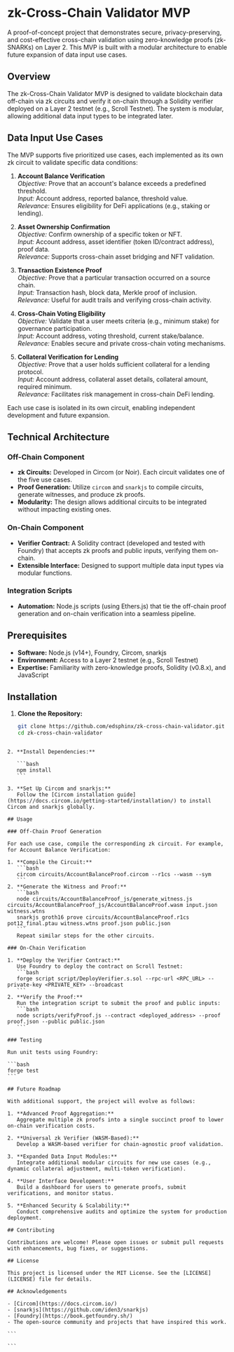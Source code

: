 # zk-Cross-Chain Validator MVP

A proof-of-concept project that demonstrates secure, privacy-preserving, and cost-effective cross-chain validation using zero-knowledge proofs (zk-SNARKs) on Layer 2. This MVP is built with a modular architecture to enable future expansion of data input use cases.

## Overview

The zk-Cross-Chain Validator MVP is designed to validate blockchain data off-chain via zk circuits and verify it on-chain through a Solidity verifier deployed on a Layer 2 testnet (e.g., Scroll Testnet). The system is modular, allowing additional data input types to be integrated later.

## Data Input Use Cases

The MVP supports five prioritized use cases, each implemented as its own zk circuit to validate specific data conditions:

1. **Account Balance Verification**  
   _Objective:_ Prove that an account's balance exceeds a predefined threshold.  
   _Input:_ Account address, reported balance, threshold value.  
   _Relevance:_ Ensures eligibility for DeFi applications (e.g., staking or lending).

2. **Asset Ownership Confirmation**  
   _Objective:_ Confirm ownership of a specific token or NFT.  
   _Input:_ Account address, asset identifier (token ID/contract address), proof data.  
   _Relevance:_ Supports cross-chain asset bridging and NFT validation.

3. **Transaction Existence Proof**  
   _Objective:_ Prove that a particular transaction occurred on a source chain.  
   _Input:_ Transaction hash, block data, Merkle proof of inclusion.  
   _Relevance:_ Useful for audit trails and verifying cross-chain activity.

4. **Cross-Chain Voting Eligibility**  
   _Objective:_ Validate that a user meets criteria (e.g., minimum stake) for governance participation.  
   _Input:_ Account address, voting threshold, current stake/balance.  
   _Relevance:_ Enables secure and private cross-chain voting mechanisms.

5. **Collateral Verification for Lending**  
   _Objective:_ Prove that a user holds sufficient collateral for a lending protocol.  
   _Input:_ Account address, collateral asset details, collateral amount, required minimum.  
   _Relevance:_ Facilitates risk management in cross-chain DeFi lending.

Each use case is isolated in its own circuit, enabling independent development and future expansion.

## Technical Architecture

### Off-Chain Component

- **zk Circuits:** Developed in Circom (or Noir). Each circuit validates one of the five use cases.
- **Proof Generation:** Utilize `circom` and `snarkjs` to compile circuits, generate witnesses, and produce zk proofs.
- **Modularity:** The design allows additional circuits to be integrated without impacting existing ones.

### On-Chain Component

- **Verifier Contract:** A Solidity contract (developed and tested with Foundry) that accepts zk proofs and public inputs, verifying them on-chain.
- **Extensible Interface:** Designed to support multiple data input types via modular functions.

### Integration Scripts

- **Automation:** Node.js scripts (using Ethers.js) that tie the off-chain proof generation and on-chain verification into a seamless pipeline.

## Prerequisites

- **Software:** Node.js (v14+), Foundry, Circom, snarkjs
- **Environment:** Access to a Layer 2 testnet (e.g., Scroll Testnet)
- **Expertise:** Familiarity with zero-knowledge proofs, Solidity (v0.8.x), and JavaScript

## Installation

1. **Clone the Repository:**
   ```bash
   git clone https://github.com/edsphinx/zk-cross-chain-validator.git
   cd zk-cross-chain-validator
   ```

````

2. **Install Dependencies:**

   ```bash
   npm install
   ```

3. **Set Up Circom and snarkjs:**
   Follow the [Circom installation guide](https://docs.circom.io/getting-started/installation/) to install Circom and snarkjs globally.

## Usage

### Off-Chain Proof Generation

For each use case, compile the corresponding zk circuit. For example, for Account Balance Verification:

1. **Compile the Circuit:**
   ```bash
   circom circuits/AccountBalanceProof.circom --r1cs --wasm --sym
   ```
2. **Generate the Witness and Proof:**
   ```bash
   node circuits/AccountBalanceProof_js/generate_witness.js circuits/AccountBalanceProof_js/AccountBalanceProof.wasm input.json witness.wtns
   snarkjs groth16 prove circuits/AccountBalanceProof.r1cs pot12_final.ptau witness.wtns proof.json public.json
   ```
   Repeat similar steps for the other circuits.

### On-Chain Verification

1. **Deploy the Verifier Contract:**
   Use Foundry to deploy the contract on Scroll Testnet:
   ```bash
   forge script script/DeployVerifier.s.sol --rpc-url <RPC_URL> --private-key <PRIVATE_KEY> --broadcast
   ```
2. **Verify the Proof:**
   Run the integration script to submit the proof and public inputs:
   ```bash
   node scripts/verifyProof.js --contract <deployed_address> --proof proof.json --public public.json
   ```

### Testing

Run unit tests using Foundry:

```bash
forge test
```

## Future Roadmap

With additional support, the project will evolve as follows:

1. **Advanced Proof Aggregation:**
   Aggregate multiple zk proofs into a single succinct proof to lower on-chain verification costs.

2. **Universal zk Verifier (WASM-Based):**
   Develop a WASM-based verifier for chain-agnostic proof validation.

3. **Expanded Data Input Modules:**
   Integrate additional modular circuits for new use cases (e.g., dynamic collateral adjustment, multi-token verification).

4. **User Interface Development:**
   Build a dashboard for users to generate proofs, submit verifications, and monitor status.

5. **Enhanced Security & Scalability:**
   Conduct comprehensive audits and optimize the system for production deployment.

## Contributing

Contributions are welcome! Please open issues or submit pull requests with enhancements, bug fixes, or suggestions.

## License

This project is licensed under the MIT License. See the [LICENSE](LICENSE) file for details.

## Acknowledgements

- [Circom](https://docs.circom.io/)
- [snarkjs](https://github.com/iden3/snarkjs)
- [Foundry](https://book.getfoundry.sh/)
- The open-source community and projects that have inspired this work.

```

```
````
